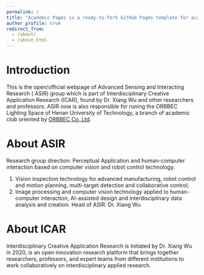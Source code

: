 ```yaml
---
permalink: /
title: "Academic Pages is a ready-to-fork GitHub Pages template for academic personal websites"
author_profile: true
redirect_from: 
  - /about/
  - /about.html
---
```

# Introduction
This is the open/official webpage of Advanced Sensing and Interacting Research ( ASIR) group which is part of Interdisciplinary Creative Application Research (ICAR), found by Dr. Xiang Wu and other researchers and professors. 
ASIR now is also responsible for runing the ORBBEC Lighting Space of Henan University of Technology, a branch of academic club oriented by [ORBBEC Co.,Ltd](https://www.orbbec.com/). 

# About ASIR
Research group direction: Perceptual Application and human-computer interaction based on computer vision and robot control technology.
 1. Vision inspection technology for advanced manufacturing, robot control and motion planning, multi-target detection and collaborative control;
 2. Image processing and computer vision technology applied to human-computer interaction, AI-assisted design and interdisciplinary data analysis and creation.
Head of ASIR: Dr. Xiang Wu
# About ICAR
Interdisciplinary Creative Application Research is initiated by Dr. Xiang Wu in 2020, is an open innovation research platform that brings together researchers, professors, and expert teams from different institutions to work collaboratively on interdisciplinary applied research.
